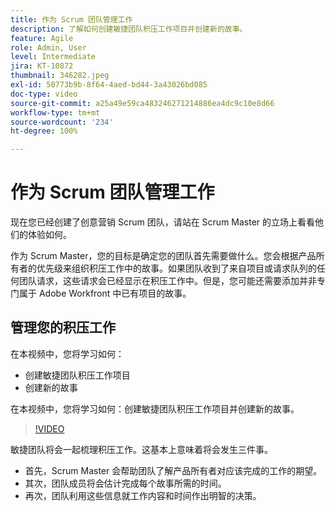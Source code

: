 ```yaml
---
title: 作为 Scrum 团队管理工作
description: 了解如何创建敏捷团队积压工作项目并创建新的故事。
feature: Agile
role: Admin, User
level: Intermediate
jira: KT-10872
thumbnail: 346282.jpeg
exl-id: 50773b9b-8f64-4aed-bd44-3a43026bd085
doc-type: video
source-git-commit: a25a49e59ca483246271214886ea4dc9c10e8d66
workflow-type: tm+mt
source-wordcount: '234'
ht-degree: 100%

---
```


# 作为 Scrum 团队管理工作

现在您已经创建了创意营销 Scrum 团队，请站在 Scrum Master 的立场上看看他们的体验如何。

作为 Scrum Master，您的目标是确定您的团队首先需要做什么。您会根据产品所有者的优先级来组织积压工作中的故事。如果团队收到了来自项目或请求队列的任何团队请求，这些请求会已经显示在积压工作中。但是，您可能还需要添加并非专门属于 Adobe Workfront 中已有项目的故事。

## 管理您的积压工作

在本视频中，您将学习如何：

- 创建敏捷团队积压工作项目
- 创建新的故事

在本视频中，您将学习如何：创建敏捷团队积压工作项目并创建新的故事。

>[!VIDEO](https://video.tv.adobe.com/v/346282/?quality=12&learn=on)

敏捷团队将会一起梳理积压工作。这基本上意味着将会发生三件事。

- 首先，Scrum Master 会帮助团队了解产品所有者对应该完成的工作的期望。
- 其次，团队成员将会估计完成每个故事所需的时间。
- 再次，团队利用这些信息就工作内容和时间作出明智的决策。
